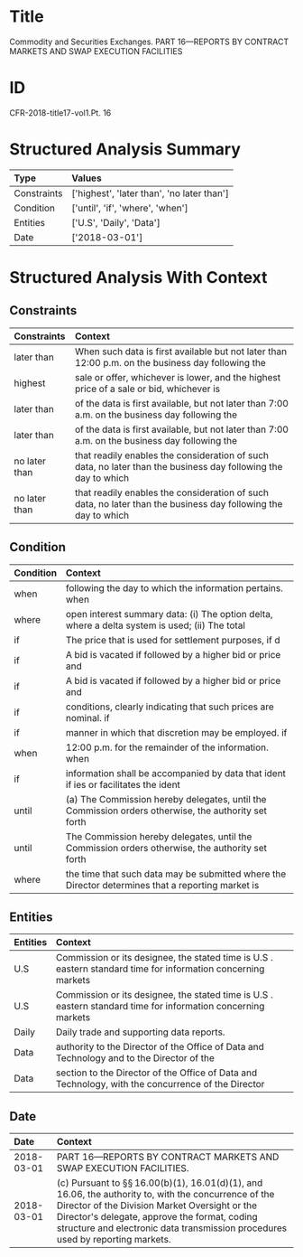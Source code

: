 # Title

 Commodity and Securities Exchanges. PART 16—REPORTS BY CONTRACT MARKETS AND SWAP EXECUTION FACILITIES


# ID

 CFR-2018-title17-vol1.Pt. 16


# Structured Analysis Summary

| Type        | Values                                     |
|:------------|:-------------------------------------------|
| Constraints | ['highest', 'later than', 'no later than'] |
| Condition   | ['until', 'if', 'where', 'when']           |
| Entities    | ['U.S', 'Daily', 'Data']                   |
| Date        | ['2018-03-01']                             |


# Structured Analysis With Context

 


## Constraints

| Constraints   | Context                                                                                                        |
|:--------------|:---------------------------------------------------------------------------------------------------------------|
| later than    | When such data is first available but not later than 12:00 p.m. on the business day following the              |
| highest       | sale or offer, whichever is lower, and the highest price of a sale or bid, whichever is                        |
| later than    | of the data is first available, but not later than 7:00 a.m. on the business day following the                 |
| later than    | of the data is first available, but not later than 7:00 a.m. on the business day following the                 |
| no later than | that readily enables the consideration of such data, no later than the business day following the day to which |
| no later than | that readily enables the consideration of such data, no later than the business day following the day to which |


## Condition

| Condition   | Context                                                                                              |
|:------------|:-----------------------------------------------------------------------------------------------------|
| when        | following the day to which the information pertains. when                                            |
| where       | open interest summary data: (i) The option delta, where a delta system is used; (ii) The total       |
| if          | The price that is used for settlement purposes, if  d                                                |
| if          | A bid is vacated  if followed by a higher bid or price and                                           |
| if          | A bid is vacated  if followed by a higher bid or price and                                           |
| if          | conditions, clearly indicating that such prices are nominal. if                                      |
| if          | manner in which that discretion may be employed. if                                                  |
| when        | 12:00 p.m. for the remainder of the information. when                                                |
| if          | information shall be accompanied by data that ident if ies or facilitates the ident                  |
| until       | (a) The Commission hereby delegates,  until the Commission orders otherwise, the authority set forth |
| until       | The Commission hereby delegates,  until the Commission orders otherwise, the authority set forth     |
| where       | the time that such data may be submitted where the Director determines that a reporting market is    |


## Entities

| Entities   | Context                                                                                                       |
|:-----------|:--------------------------------------------------------------------------------------------------------------|
| U.S        | Commission or its designee, the stated time is U.S . eastern standard time for information concerning markets |
| U.S        | Commission or its designee, the stated time is U.S . eastern standard time for information concerning markets |
| Daily      | Daily  trade and supporting data reports.                                                                     |
| Data       | authority to the Director of the Office of Data and Technology and to the Director of the                     |
| Data       | section to the Director of the Office of Data and Technology, with the concurrence of the Director            |


## Date

| Date       | Context                                                                                                                                                                                                                                                                                                 |
|:-----------|:--------------------------------------------------------------------------------------------------------------------------------------------------------------------------------------------------------------------------------------------------------------------------------------------------------|
| 2018-03-01 | PART 16—REPORTS BY CONTRACT MARKETS AND SWAP EXECUTION FACILITIES.                                                                                                                                                                                                                                      |
| 2018-03-01 | (c) Pursuant to &#167;&#167;&#8201;16.00(b)(1), 16.01(d)(1), and 16.06, the authority to, with the concurrence of the Director of the Division Market Oversight or the Director's delegate, approve the format, coding structure and electronic data transmission procedures used by reporting markets. |



